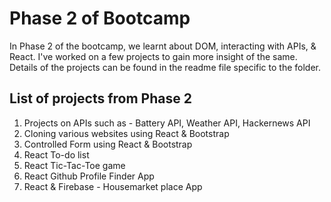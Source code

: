 # Phase 2 of Bootcamp

In Phase 2 of the bootcamp, we learnt about DOM, interacting with APIs, & React. I've worked on a few projects to gain more insight of the same. Details of the projects can be found in the readme file specific to the folder.

## List of projects from Phase 2

1. Projects on APIs such as - Battery API, Weather API, Hackernews API
2. Cloning various websites using React & Bootstrap
3. Controlled Form using React & Bootstrap
4. React To-do list
5. React Tic-Tac-Toe game
6. React Github Profile Finder App
7. React & Firebase - Housemarket place App
